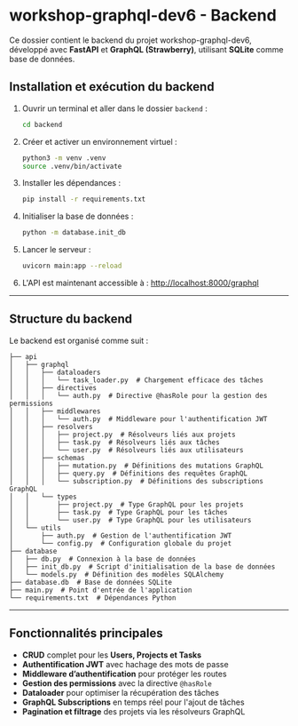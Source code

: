 # workshop-graphql-dev6 - Backend

Ce dossier contient le backend du projet workshop-graphql-dev6, développé avec **FastAPI** et **GraphQL (Strawberry)**, utilisant **SQLite** comme base de données.

## Installation et exécution du backend

1. Ouvrir un terminal et aller dans le dossier `backend` :
   ```sh
   cd backend
   ```
2. Créer et activer un environnement virtuel :
   ```sh
   python3 -m venv .venv
   source .venv/bin/activate
   ```
3. Installer les dépendances :
   ```sh
   pip install -r requirements.txt
   ```
4. Initialiser la base de données :
   ```sh
   python -m database.init_db
   ```
5. Lancer le serveur :
   ```sh
   uvicorn main:app --reload
   ```
6. L'API est maintenant accessible à : [http://localhost:8000/graphql](http://localhost:8000/graphql)

---

## Structure du backend

Le backend est organisé comme suit :

```
├── api
│   ├── graphql
│   │   ├── dataloaders
│   │   │   └── task_loader.py  # Chargement efficace des tâches
│   │   ├── directives
│   │   │   └── auth.py  # Directive @hasRole pour la gestion des permissions
│   │   ├── middlewares
│   │   │   └── auth.py  # Middleware pour l'authentification JWT
│   │   ├── resolvers
│   │   │   ├── project.py  # Résolveurs liés aux projets
│   │   │   ├── task.py  # Résolveurs liés aux tâches
│   │   │   └── user.py  # Résolveurs liés aux utilisateurs
│   │   ├── schemas
│   │   │   ├── mutation.py  # Définitions des mutations GraphQL
│   │   │   ├── query.py  # Définitions des requêtes GraphQL
│   │   │   └── subscription.py  # Définitions des subscriptions GraphQL
│   │   └── types
│   │       ├── project.py  # Type GraphQL pour les projets
│   │       ├── task.py  # Type GraphQL pour les tâches
│   │       └── user.py  # Type GraphQL pour les utilisateurs
│   └── utils
│       ├── auth.py  # Gestion de l'authentification JWT
│       └── config.py  # Configuration globale du projet
├── database
│   ├── db.py  # Connexion à la base de données
│   ├── init_db.py  # Script d'initialisation de la base de données
│   └── models.py  # Définition des modèles SQLAlchemy
├── database.db  # Base de données SQLite
├── main.py  # Point d'entrée de l'application
└── requirements.txt  # Dépendances Python
```

---

## Fonctionnalités principales

- **CRUD** complet pour les **Users, Projects et Tasks**
- **Authentification JWT** avec hachage des mots de passe
- **Middleware d’authentification** pour protéger les routes
- **Gestion des permissions** avec la directive `@hasRole`
- **Dataloader** pour optimiser la récupération des tâches
- **GraphQL Subscriptions** en temps réel pour l'ajout de tâches
- **Pagination et filtrage** des projets via les résolveurs GraphQL
